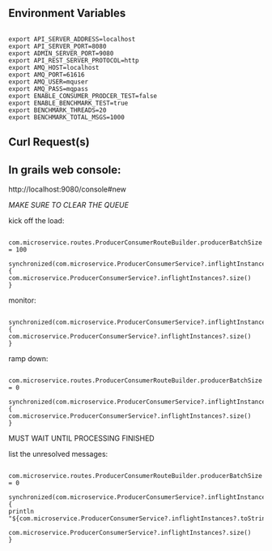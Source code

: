 
## Environment Variables

```

export API_SERVER_ADDRESS=localhost
export API_SERVER_PORT=8080
export ADMIN_SERVER_PORT=9080
export API_REST_SERVER_PROTOCOL=http
export AMQ_HOST=localhost
export AMQ_PORT=61616
export AMQ_USER=mquser
export AMQ_PASS=mqpass
export ENABLE_CONSUMER_PRODCER_TEST=false
export ENABLE_BENCHMARK_TEST=true
export BENCHMARK_THREADS=20
export BENCHMARK_TOTAL_MSGS=1000

```


## Curl Request(s)





## In grails web console:

http://localhost:9080/console#new


*MAKE SURE TO CLEAR THE QUEUE*


kick off the load:
```

com.microservice.routes.ProducerConsumerRouteBuilder.producerBatchSize = 100

synchronized(com.microservice.ProducerConsumerService?.inflightInstances) {
com.microservice.ProducerConsumerService?.inflightInstances?.size()
}

```

monitor:
```

synchronized(com.microservice.ProducerConsumerService?.inflightInstances) {
com.microservice.ProducerConsumerService?.inflightInstances?.size()
}

```

ramp down:
```

com.microservice.routes.ProducerConsumerRouteBuilder.producerBatchSize = 0

synchronized(com.microservice.ProducerConsumerService?.inflightInstances) {
com.microservice.ProducerConsumerService?.inflightInstances?.size()
}
```

MUST WAIT UNTIL PROCESSING FINISHED


list the unresolved messages:
```

com.microservice.routes.ProducerConsumerRouteBuilder.producerBatchSize = 0

synchronized(com.microservice.ProducerConsumerService?.inflightInstances) {
println "${com.microservice.ProducerConsumerService?.inflightInstances?.toString()}"

com.microservice.ProducerConsumerService?.inflightInstances?.size()
}

```
